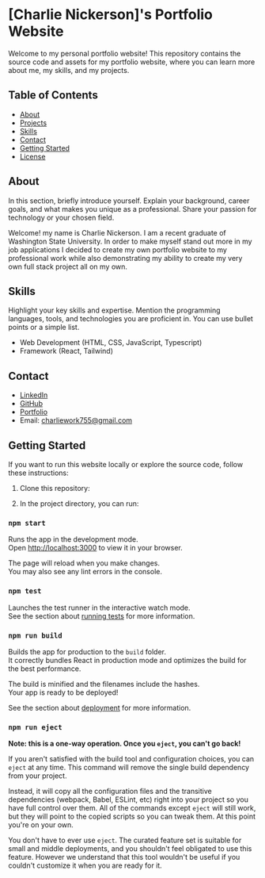 # [Charlie Nickerson]'s Portfolio Website

Welcome to my personal portfolio website! This repository contains the source code and assets for my portfolio website, where you can learn more about me, my skills, and my projects.

## Table of Contents
- [About](#about)
- [Projects](#projects)
- [Skills](#skills)
- [Contact](#contact)
- [Getting Started](#getting-started)
- [License](#license)

## About
In this section, briefly introduce yourself. Explain your background, career goals, and what makes you unique as a professional. Share your passion for technology or your chosen field.

Welcome! my name is Charlie Nickerson. I am a recent graduate of Washington State University. In order to make myself stand out more in my job applications I decided to create my own portfolio website
to my professional work while also demonstrating my ability to create my very own full stack project all on my own.

## Skills
Highlight your key skills and expertise. Mention the programming languages, tools, and technologies you are proficient in. You can use bullet points or a simple list.

- Web Development (HTML, CSS, JavaScript, Typescript)
- Framework (React, Tailwind)

## Contact
- [LinkedIn](https://www.linkedin.com/in/charlie-nickerson-5480321ba/)
- [GitHub](https://github.com/charlie-nickerson)
- [Portfolio](https://charlie-nickerson.github.io/react-website-v2/)
- Email: charliework755@gmail.com

## Getting Started
If you want to run this website locally or explore the source code, follow these instructions:

1. Clone this repository:

2. In the project directory, you can run:

### `npm start`

Runs the app in the development mode.\
Open [http://localhost:3000](http://localhost:3000) to view it in your browser.

The page will reload when you make changes.\
You may also see any lint errors in the console.

### `npm test`

Launches the test runner in the interactive watch mode.\
See the section about [running tests](https://facebook.github.io/create-react-app/docs/running-tests) for more information.

### `npm run build`

Builds the app for production to the `build` folder.\
It correctly bundles React in production mode and optimizes the build for the best performance.

The build is minified and the filenames include the hashes.\
Your app is ready to be deployed!

See the section about [deployment](https://facebook.github.io/create-react-app/docs/deployment) for more information.

### `npm run eject`

**Note: this is a one-way operation. Once you `eject`, you can't go back!**

If you aren't satisfied with the build tool and configuration choices, you can `eject` at any time. This command will remove the single build dependency from your project.

Instead, it will copy all the configuration files and the transitive dependencies (webpack, Babel, ESLint, etc) right into your project so you have full control over them. All of the commands except `eject` will still work, but they will point to the copied scripts so you can tweak them. At this point you're on your own.

You don't have to ever use `eject`. The curated feature set is suitable for small and middle deployments, and you shouldn't feel obligated to use this feature. However we understand that this tool wouldn't be useful if you couldn't customize it when you are ready for it.


